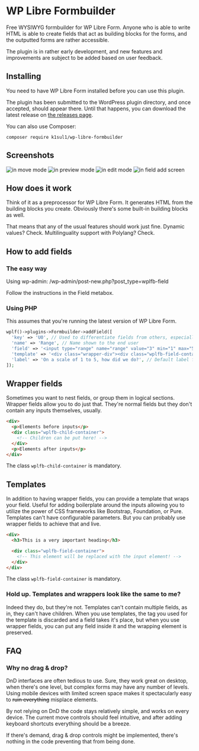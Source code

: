 # WP Libre Formbuilder

Free WYSIWYG formbuilder for WP Libre Form. Anyone who is able to write HTML is able to create fields that act as building blocks for the forms, and the outputted forms are rather accessible.

The plugin is in rather early development, and new features and improvements are subject to be added based on user feedback.

## Installing
You need to have WP Libre Form installed before you can use this plugin.

The plugin has been submitted to the WordPress plugin directory, and once accepted, should appear there.
Until that happens, you can download the latest release on [the releases page](https://github.com/k1sul1/wp-libre-formbuilder/releases).

You can also use Composer:

```
composer require k1sul1/wp-libre-formbuilder
```

## Screenshots

![in move mode](/assets/screenshot-1.png)
![in preview mode](/assets/screenshot-2.png)
![in edit mode](/assets/screenshot-3.png)
![in field add screen](/assets/screenshot-4.png)

## How does it work
Think of it as a preprocessor for WP Libre Form. It generates HTML from the building blocks you create. Obviously there's some built-in building blocks as well.

That means that any of the usual features should work just fine. Dynamic values? Check. Multilinguality support with Polylang? Check.

## How to add fields
### The easy way
Using wp-admin: /wp-admin/post-new.php?post_type=wplfb-field

Follow the instructions in the Field metabox.

### Using PHP
This assumes that you're running the latest version of WP Libre Form.

```php
wplf()->plugins->Formbuilder->addField([
  'key' => 'U0', // Used to differentiate fields from others, especially when two fields share the same name
  'name' => 'Range', // Name shown to the end user
  'field' => '<input type="range" name="range" value="3" min="1" max="5">', // HTML fragment. Attributes will be editable.
  'template' => '<div class="wrapper-div"><div class="wplfb-field-container"></div></div>', // HTML fragment for wrapping field with
  'label' => 'On a scale of 1 to 5, how did we do?', // Default label for input, leave empty to disable
]);
```

## Wrapper fields
Sometimes you want to nest fields, or group them in logical sections. Wrapper fields allow you to do just that. They're normal fields but they don't contain any inputs themselves, usually.

```html
<div>
  <p>Elements before inputs</p>
  <div class="wplfb-child-container">
    <!-- Children can be put here! -->
  </div>
  <p>Elements after inputs</p>
</div>
```

The class `wplfb-child-container` is mandatory.

## Templates
In addition to having wrapper fields, you can provide a template that wraps your field. Useful for adding boilerplate around the inputs allowing you to utilize the power of CSS frameworks like Bootstrap, Foundation, or Pure. Templates can't have configurable parameters. But you can probably use wrapper fields to achieve that and live.

```html
<div>
  <h3>This is a very important heading</h3>

  <div class="wplfb-field-container">
    <!-- This element will be replaced with the input element! -->
  </div>
</div>
```

The class `wplfb-field-container` is mandatory.

### Hold up. Templates and wrappers look like the same to me?
Indeed they do, but they're not. Templates can't contain multiple fields, as in, they can't have children. When you use templates, the tag you used for the template is discarded and a field takes it's place, but when you use wrapper fields, you can put any field inside it and the wrapping element is preserved.

## FAQ

### Why no drag & drop?
DnD interfaces are often tedious to use. Sure, they work great on desktop, when there's one level, but complex forms may have any number of levels. Using mobile devices with limited screen space makes it spectacularly easy to ~~ruin everything~~ misplace elements.

By not relying on DnD the code stays relatively simple, and works on every device. The current move controls should feel intuitive, and after adding keyboard shortcuts everything should be a breeze.

If there's demand, drag & drop controls might be implemented, there's nothing in the code preventing that from being done.
